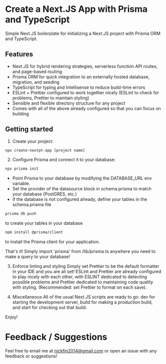 # Create a Next.JS App with Prisma and TypeScript

Simple Next.JS boilerplate for initializing a Next.JS project with Prisma ORM and TypeScript.

## Features

- Next.JS for hybrid rendering strategies, serverless function API routes, and page-based routing
- Prisma ORM for quick integration to an externally hosted database, migration, and seeding
- TypeScript for typing and Intellisense to reduce build-time errors
- ESLint + Prettier configured to work together nicely (ESLint to check for problems, Prettier to maintain styling)
- Sensible and flexible directory structure for any project
- Comes with all of the above already configured so that you can focus on building

## Getting started

1. Create your project:
```bash
npx create-nextpt-app [project name]
```

2. Configure Prisma and connect it to your database:

```bash
npx prisma init
```
- Point Prisma to your database by modifying the DATABASE_URL env variable.
- Set the provider of the datasource block in schema.prisma to match your database (PostGRES, etc.)
- if the database is not configured already, define your tables in the schema.prisma file

```bash
prisma db push
```
to create your tables in your database

```bash
npm install @prisma/client
```
to install the Prisma client for your application.

That's it! Simply import 'prisma' from /lib/prisma.ts anywhere you need to make a query to your database!

3. Enforce linting and styling
Simply set Prettier to be the default formatter in your IDE and you are all set! ESLint and Prettier are already configured to play nicely with each other, with ESLINT dedicated to detecting possible problems and Prettier dedicated to maintaining code quality with styling. (Recommended: set Prettier to format on each save).

4. Miscellaneous
All of the usual Next.JS scripts are ready to go: dev for starting the development server, build for making a production build, and start for checking out that build.

Enjoy!

# Feedback / Suggestions

Feel free to email me at nickfin2014@gmail.com or open an issue with any feedback or suggestions!
